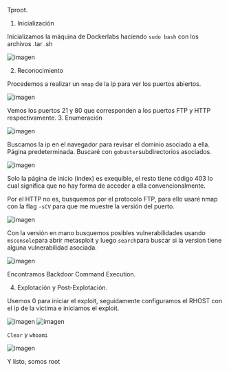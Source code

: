 Tproot.

1.	Inicialización 

Inicializamos la máquina de Dockerlabs haciendo `sudo bash` con los archivos .tar .sh

![imagen](https://github.com/user-attachments/assets/1f273c81-6f26-4579-bad5-9097179fe9cb)

2.	Reconocimiento

Procedemos a realizar un `nmap` de la ip para ver los puertos abiertos.

![imagen](https://github.com/user-attachments/assets/59e45ead-dadf-47f0-a6fd-cb9a08026afe)
 
Vemos los puertos  21 y 80  que corresponden a los puertos FTP y HTTP respectivamente.
3.	Enumeración

![imagen](https://github.com/user-attachments/assets/d67ac517-7b97-465e-a193-96baf4c5ac10)

Buscamos la ip en el navegador para revisar el dominio asociado a ella.  
Página predeterminada.
Buscaré con `gobuster`subdirectorios asociados.

![imagen](https://github.com/user-attachments/assets/6df37500-9fbe-42a9-9437-7293c2ad727c)
 
Solo la página de inicio (index) es exequible, el resto tiene código 403 lo cual significa que no hay forma de acceder a ella convencionalmente. 


Por el HTTP no es, busquemos por el protocolo FTP, para ello usaré nmap con la flag 
`-sCV` para que me muestre la versión del puerto. 

![imagen](https://github.com/user-attachments/assets/7983f21d-8e27-4266-82bc-fa49ac59ca27)
 
Con la versión en mano busquemos posibles vulnerabilidades usando `msconsole`para abrir metasploit y luego `search`para buscar si la version tiene alguna vulnerabilidad asociada.

![imagen](https://github.com/user-attachments/assets/fd8aec59-9b1c-4950-b01e-50677f29bb6e)
 
Encontramos Backdoor Command Execution.

4.	Explotación y Post-Explotación.
   
Usemos 0 para iniciar el exploit, seguidamente configuramos el RHOST con el ip de la victima e iniciamos el exploit.

![imagen](https://github.com/user-attachments/assets/3a02b2d0-b4b0-4da8-bad5-8a5f09a8a224)
![imagen](https://github.com/user-attachments/assets/c13d2d41-c25c-42bd-89a3-25fede541872)
  
`Clear` y `whoami`

![imagen](https://github.com/user-attachments/assets/b6eac152-be21-41c7-94a7-aa0813eb0264)
 
Y listo, somos root
